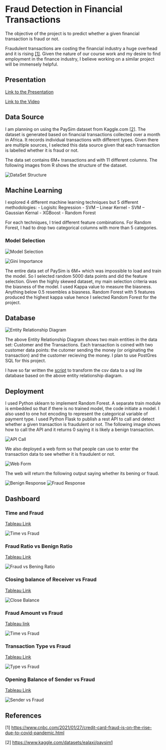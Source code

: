 # Fraud Detection in Financial Transactions

The objective of the project is to predict whether a given financial transaction is fraud or not.

Fraudulent transactions are costing the financial industry a huge overhead and it is rising [[1]](#1). Given the nature of our course work and my desire to find employment in the finance industry, I believe working on a similar project will be immensely helpful.

## Presentation

[Link to the Presentation](https://docs.google.com/presentation/d/1vcCLSUWVL2v4KA1WReFpHsrDAQz0dPHJ/edit?usp=sharing&ouid=118315510912750425598&rtpof=true&sd=true)

[Link to the Video](https://www.youtube.com/watch?v=886nIEKqzC8)

## Data Source

I am planning on using the PaySim dataset from Kaggle.com [[2]](#2). The dataset is generated based on financial transactions collected over a month in Africa. It records individual transactions with different types. Given there are multiple sources, I selected this data source given that each transaction is labelled whether it is fraud or not. 

The data set contains 6M+ transactions and with 11 different columns. The following images from R shows the structure of the dataset.

![DataSet Structure](https://github.com/thilinimfdo/fraud_detection/blob/main/data/summary_dataset.png)

## Machine Learning

I explored 4 different machine learning techniques but 5 different methodologies:
	- Logisitc Regression
	- SVM – Linear Kernel
	- SVM – Gaussian Kernal
	- XGBoost
	- Random Forest

For each techniques, I tried different feature combinations. For Random Forest, I had to drop two categorical columns with more than 5 categories.

### Model Selection

![Model Selection](https://github.com/thilinimfdo/fraud_detection/blob/main/machine_learning/comparison.jpg)

![Gini Importance](https://github.com/thilinimfdo/fraud_detection/blob/main/machine_learning/gini_importance.jpg)

The entire data set of PaySim is 6M+ which was impossible to load and train the model. So I selected random 5000 data points and did the feature selection. Given the highly skewed dataset, my main selection criteria was the biasness of the model. I used Kappa value to measure the biasness. Anything below 0.5 resembles a biasness. Random Forest with 5 features produced the highest kappa value hence I selected Random Forest for the project.

## Database

![Entity Relationship Diagram](https://github.com/thilinimfdo/fraud_detection/blob/main/data/erd.jpeg)

The above Entity Relationship Diagram shows two main entities in the data set: Customer and the Transactions. Each transaction is coined with two customer data points: the cutomer sending the money (or originating the transaction) and the customer recieving the money. I plan to use PostGres SQL for this project.

I have so far written the [script](https://github.com/thilinimfdo/fraud_detection/blob/main/data/csv_to_db.py) to transform the csv data to a sql lite database based on the above entity relationship diagram.

## Deployment

I used Python sklearn to implement Random Forest. A separate train module is embedded so that if there is no trained model, the code initiate a model.
I also used to one hot encoding to represent the categorical variable of payment type.
I used Python Flask to publish a rest API to call and detect whether a given transaction is fraudulent or not. The following image shows how to call the API and it returns 0 saying it is likely a benign transaction.

![API Call](https://github.com/thilinimfdo/fraud_detection/blob/main/api_service/rest_api.jpg)

We also deployed a web form so that people can use to enter the transaction data to see whether it is fraudulent or not.

![Web Form](https://github.com/thilinimfdo/fraud_detection/blob/main/api_service/form.jpg)

The web will return the following output saying whether its bening or fraud.

![Benign Response](https://github.com/thilinimfdo/fraud_detection/blob/main/api_service/benign_transaction.jpg)
![Fraud Response](https://github.com/thilinimfdo/fraud_detection/blob/main/api_service/fraudulent_transaction.jpg)

## Dashboard

### Time and Fraud

[Tableau Link](https://public.tableau.com/app/profile/thilini.fernando/viz/FraudvsTime/Sheet1)

![Time vs Fraud](https://github.com/thilinimfdo/fraud_detection/blob/main/dashboard/Fraud_time.png)

### Fraud Ratio vs Benign Ratio

[Tableau Link](https://public.tableau.com/app/profile/thilini.fernando/viz/Fraud_count_circle/Amount_Fraud)

![Fraud vs Bening Ratio](https://github.com/thilinimfdo/fraud_detection/blob/main/dashboard/count_fraud.png)

### Closing balance of Receiver vs Fraud

[Tableau Link](https://public.tableau.com/app/profile/thilini.fernando/viz/Fraud_count_circle/Sheet4)

![Close Balance](https://github.com/thilinimfdo/fraud_detection/blob/main/dashboard/Destination_Balance_vs_Fraud.png)

### Fraud Amount vs Fraud

[Tableau link](https://public.tableau.com/app/profile/thilini.fernando/viz/Fraud_count_circle/Sheet3)

![Time vs Fraud](https://github.com/thilinimfdo/fraud_detection/blob/main/dashboard/Fraud_amount.png)

### Transaction Type vs Fraud

[Tableau Link](https://public.tableau.com/app/profile/thilini.fernando/viz/Fraud_Type/Fraud_vs_Type)

![Type vs Fraud](https://github.com/thilinimfdo/fraud_detection/blob/main/dashboard/Fraud_vs_Type.png)

### Opening Balance of Sender vs Fraud

[Tableau Link](https://public.tableau.com/app/profile/thilini.fernando/viz/Fraud_count_circle/Sheet5)

![Sender vs Fraud](https://github.com/thilinimfdo/fraud_detection/blob/main/dashboard/Old_Origin_vs_fraud.png)


## References
<a id="1">[1]</a> 
https://www.cnbc.com/2021/01/27/credit-card-fraud-is-on-the-rise-due-to-covid-pandemic.html

<a id="2">[2]</a> 
https://www.kaggle.com/datasets/ealaxi/paysim1


